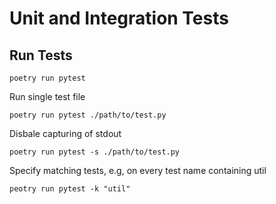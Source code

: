 # Unit and Integration Tests

## Run Tests

```
poetry run pytest
```

Run single test file
```
poetry run pytest ./path/to/test.py
```

Disbale capturing of stdout
```
poetry run pytest -s ./path/to/test.py
```

Specify matching tests, e.g, on every test name containing util
```
peotry run pytest -k "util"
```
